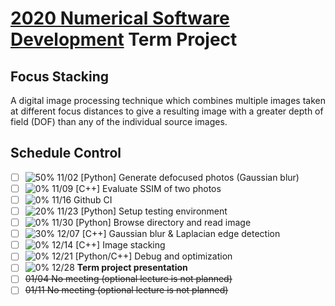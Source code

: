 # [2020 Numerical Software Development](https://github.com/yungyuc/nsd) Term Project


## Focus Stacking

A digital image processing technique which combines multiple images taken at different focus distances to give a resulting image with a greater depth of field (DOF) than any of the individual source images.


## Schedule Control


- [ ] ![50%](https://progress-bar.dev/50) 11/02 [Python] Generate defocused photos (Gaussian blur)
- [ ] ![ 0%](https://progress-bar.dev/0) 11/09 [C++] Evaluate SSIM of two photos
- [ ] ![ 0%](https://progress-bar.dev/0) 11/16 Github CI
- [ ] ![20%](https://progress-bar.dev/20) 11/23 [Python] Setup testing environment
- [ ] ![ 0%](https://progress-bar.dev/0) 11/30 [Python] Browse directory and read image
- [ ] ![30%](https://progress-bar.dev/30) 12/07 [C++] Gaussian blur & Laplacian edge detection
- [ ] ![ 0%](https://progress-bar.dev/0) 12/14 [C++] Image stacking
- [ ] ![ 0%](https://progress-bar.dev/0) 12/21 [Python/C++] Debug and optimization
- [ ] ![ 0%](https://progress-bar.dev/0) 12/28 **Term project presentation**
- [ ] ~~01/04 No meeting (optional lecture is not planned)~~
- [ ] ~~01/11 No meeting (optional lecture is not planned)~~

